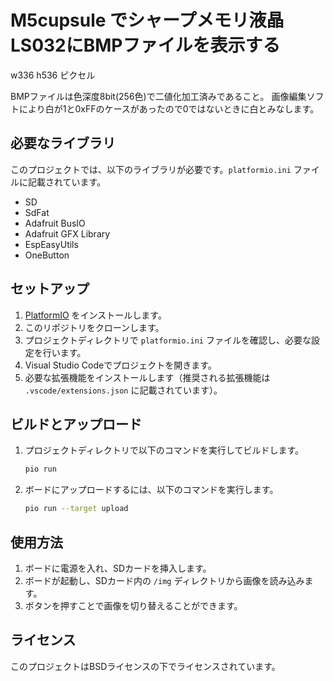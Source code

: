 # M5cupsule でシャープメモリ液晶LS032にBMPファイルを表示する
w336  h536 ピクセル

BMPファイルは色深度8bit(256色)で二値化加工済みであること。
画像編集ソフトにより白が1と0xFFのケースがあったので0ではないときに白とみなします。


## 必要なライブラリ

このプロジェクトでは、以下のライブラリが必要です。`platformio.ini` ファイルに記載されています。

- SD
- SdFat
- Adafruit BusIO
- Adafruit GFX Library
- EspEasyUtils
- OneButton

## セットアップ

1. [PlatformIO](https://platformio.org/) をインストールします。
2. このリポジトリをクローンします。
3. プロジェクトディレクトリで `platformio.ini` ファイルを確認し、必要な設定を行います。
4. Visual Studio Codeでプロジェクトを開きます。
5. 必要な拡張機能をインストールします（推奨される拡張機能は `.vscode/extensions.json` に記載されています）。

## ビルドとアップロード

1. プロジェクトディレクトリで以下のコマンドを実行してビルドします。

    ```sh
    pio run
    ```

2. ボードにアップロードするには、以下のコマンドを実行します。

    ```sh
    pio run --target upload
    ```

## 使用方法

1. ボードに電源を入れ、SDカードを挿入します。
2. ボードが起動し、SDカード内の `/img` ディレクトリから画像を読み込みます。
3. ボタンを押すことで画像を切り替えることができます。



## ライセンス

このプロジェクトはBSDライセンスの下でライセンスされています。
